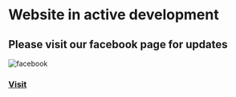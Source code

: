 # Website in active development

## Please visit our facebook page for updates


![facebook](https://facebookbrand.com/wp-content/themes/fb-branding/prj-fb-branding/assets/images/fb-art.png)

### [Visit](https://www.facebook.com/netajicolonydurgapujo/)
